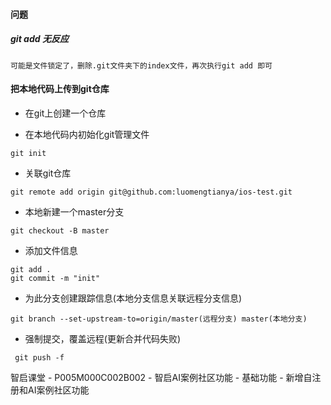 

#### 问题

##### git add 无反应
```text
可能是文件锁定了，删除.git文件夹下的index文件，再次执行git add 即可
```


#### 把本地代码上传到git仓库
* 在git上创建一个仓库

* 在本地代码内初始化git管理文件
```shell script
git init
```

* 关联git仓库
```shell script
git remote add origin git@github.com:luomengtianya/ios-test.git
```

* 本地新建一个master分支
```shell script
git checkout -B master
```

* 添加文件信息
```shell script
git add .
git commit -m "init"
```

* 为此分支创建跟踪信息(本地分支信息关联远程分支信息)
```shell script
git branch --set-upstream-to=origin/master(远程分支) master(本地分支)
```

* 强制提交，覆盖远程(更新合并代码失败)
```shell script
 git push -f
```




智启课堂 - P005M000C002B002 - 智启AI案例社区功能 - 基础功能 - 新增自注册和AI案例社区功能 


